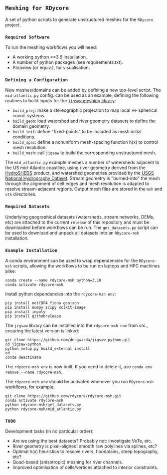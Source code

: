 ## `Meshing for RDycore`

A set of python scripts to generate unstructured meshes for the `RDycore` project.

### `Required Software`

To run the meshing workflows you will need:

- A working python >=3.6 installation.
- A number of python packages (see requirements.txt).
- Paraview (or equiv.), for visualisation.

### `Defining a Configuration`

New meshes/domains can be added by defining a new top-level script. The `mid-atlantic.py` config. can be used as an example, defining the following routines to build inputs for the [`jigsaw` meshing library](https://github.com/dengwirda/jigsaw):

- `build_proj`: make a stereographic projection to map local <=> spherical coord. systems.
- `build_geom`: load watershed and river geometry datasets to define the domain geometry.
- `build_init`: define "fixed-points" to be included as mesh initial conditions.
- `build_spac`: define a nonuniform mesh-spacing function h(x) to control mesh resolution.
- `build_mesh`: call `jigsaw` to build the corresponding unstructured mesh.

The `mid_atlantic.py` example meshes a number of watersheds adjacent to the US mid-Atlantic coastline, using river geometry derived from the [HydroSHEDS](https://www.hydrosheds.org/) product, and watershed geometries provided by the [USGS National Hydrography Dataset](https://www.usgs.gov/national-hydrography/national-hydrography-dataset). Stream geometry is "burned-into" the mesh through the alignment of cell edges and mesh resolution is adapted to resolve stream-adjacent regions. Output mesh files are stored in the `msh` and `vtk` directories.

### `Required Datasets`

Underlying geographical datasets (watersheds, stream networks, DEMs, etc) are attached to the current `release` of this repository and must be downloaded before workflows can be run. The `get_datasets.py` script can be used to download and unpack all datasets into an `RDycore-msh` installation.

### `Example Installation`

A conda environment can be used to wrap dependencies for the `RDycore-msh` scripts, allowing the workflows to be run on laptops and HPC machines alike:
````
conda create --name rdycore-msh python=3.10
conda activate rdycore-msh
````
Install python dependencies into the `rdycore-msh env`:
````
pip install netCDF4 fiona geojson
pip install numpy scipy scikit-image
pip install inpoly
pip install githubrelease
````
The `jigsaw` library can be installed into the `rdycore-msh env` from src., ensuring the latest version is linked:
````
git clone https://github.com/dengwirda/jigsaw-python.git
cd jigsaw-python
python setup.py build_external install
cd ..
conda deactivate
````
The `rdycore-msh env` is now built. If you need to delete it, use `conda env remove --name rdycore-msh`.

The `rdycore-msh env` should be activated whenever you run `RDycore-msh` workflows, for example: 
````
git clone https://github.com/rdycore/rdycore-msh.git
conda activate rdycore-msh
python rdycore-msh/get_datasets.py
python rdycore-msh/mid_atlantic.py
````

### `TODO`

Development tasks (in no particular order):

- Are we using the best datasets? Probably not: investigate VoTe, etc.
- River geometry is pixel-aligned: smooth raw polylines via splines, etc?
- Optimal h(x) heuristics to resolve rivers, floodplains, steep topography, etc?
- Quad-based (anisotropic) meshing for river channels.
- Improved optimisation of cells/vertices attached to interior constraints.



